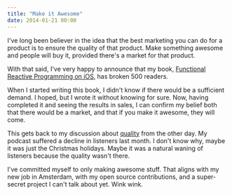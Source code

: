 ```yaml
---
title: "Make it Awesome"
date: 2014-01-21 00:00
---
```


<p>I've long been believer in the idea that the best marketing you can do for a product is to ensure the quality of that product. Make something awesome and people will buy it, provided there's a market for that product. </p>

<p>With that said, I've very happy to announce that my book, <a href="https://leanpub.com/iosfrp/">Functional Reactive Programming on iOS</a>, has broken 500 readers. </p>

<p>When I started writing this book, I didn't know if there would be a sufficient demand. I hoped, but I wrote it without knowing for sure. Now, having completed it and seeing the results in sales, I can confirm my belief both that there would be a market, and that if you make it awesome, they will come. </p>

<p>This gets back to my discussion about <a href="http://ashfurrow.com/blog/quality">quality</a> from the other day. My podcast suffered a decline in listeners last month. I don't know why, maybe it was just the Christmas holidays. Maybe it was a natural waning of listeners because the quality wasn't there. </p>

<p>I've committed myself to only making awesome stuff. That aligns with my new job in Amsterdam, with my open source contributions, and a super-secret project I can't talk about yet. Wink wink. </p>

<!-- more -->

